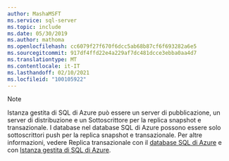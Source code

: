 ```yaml
---
author: MashaMSFT
ms.service: sql-server
ms.topic: include
ms.date: 05/30/2019
ms.author: mathoma
ms.openlocfilehash: cc6079f27f670f6dcc5ab68b87cf6f693282a6e5
ms.sourcegitcommit: 917df4ffd22e4a229af7dc481dcce3ebba0aa4d7
ms.translationtype: MT
ms.contentlocale: it-IT
ms.lasthandoff: 02/10/2021
ms.locfileid: "100105922"
---
```

  > [!NOTE] 
  > Istanza gestita di SQL di Azure può essere un server di pubblicazione, un server di distribuzione e un Sottoscrittore per la replica snapshot e transazionale. I database nel database SQL di Azure possono essere solo sottoscrittori push per la replica snapshot e transazionale. Per altre informazioni, vedere Replica transazionale con il [database SQL di Azure](/azure/azure-sql/database/replication-to-sql-database) e con [Istanza gestita di SQL di Azure](/azure/azure-sql/managed-instance/replication-transactional-overview).
